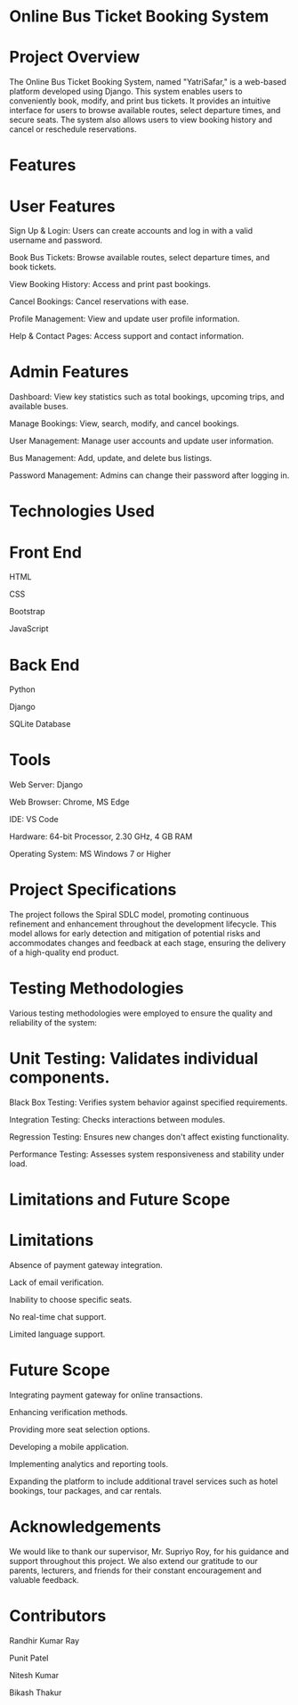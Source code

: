 # Online Bus Ticket Booking System
# Project Overview
The Online Bus Ticket Booking System, named "YatriSafar," is a web-based platform developed using Django. This system enables users to conveniently book, modify, and print bus tickets. It provides an intuitive interface for users to browse available routes, select departure times, and secure seats. The system also allows users to view booking history and cancel or reschedule reservations.

# Features
# User Features
Sign Up & Login: Users can create accounts and log in with a valid username and password.

Book Bus Tickets: Browse available routes, select departure times, and book tickets.

View Booking History: Access and print past bookings.

Cancel Bookings: Cancel reservations with ease.

Profile Management: View and update user profile information.

Help & Contact Pages: Access support and contact information.

# Admin Features

Dashboard: View key statistics such as total bookings, upcoming trips, and available buses.

Manage Bookings: View, search, modify, and cancel bookings.

User Management: Manage user accounts and update user information.

Bus Management: Add, update, and delete bus listings.

Password Management: Admins can change their password after logging in.

# Technologies Used
# Front End
HTML

CSS

Bootstrap

JavaScript

# Back End
Python

Django

SQLite Database

# Tools
Web Server: Django

Web Browser: Chrome, MS Edge

IDE: VS Code

Hardware: 64-bit Processor, 2.30 GHz, 4 GB RAM

Operating System: MS Windows 7 or Higher

# Project Specifications
The project follows the Spiral SDLC model, promoting continuous refinement and enhancement throughout the development lifecycle. This model allows for early detection and mitigation of potential risks and accommodates changes and feedback at each stage, ensuring the delivery of a high-quality end product.

# Testing Methodologies
Various testing methodologies were employed to ensure the quality and reliability of the system:

# Unit Testing: Validates individual components.
Black Box Testing: Verifies system behavior against specified requirements.

Integration Testing: Checks interactions between modules.

Regression Testing: Ensures new changes don't affect existing functionality.

Performance Testing: Assesses system responsiveness and stability under load.

# Limitations and Future Scope

# Limitations
Absence of payment gateway integration.

Lack of email verification.

Inability to choose specific seats.

No real-time chat support.

Limited language support.

# Future Scope
Integrating payment gateway for online transactions.

Enhancing verification methods.

Providing more seat selection options.

Developing a mobile application.

Implementing analytics and reporting tools.

Expanding the platform to include additional travel services such as hotel bookings, tour packages, and car rentals.

# Acknowledgements
We would like to thank our supervisor, Mr. Supriyo Roy, for his guidance and support throughout this project. We also extend our gratitude to our parents, lecturers, and friends for their constant encouragement and valuable feedback.

# Contributors
Randhir Kumar Ray 

Punit Patel 

Nitesh Kumar 

Bikash Thakur 
